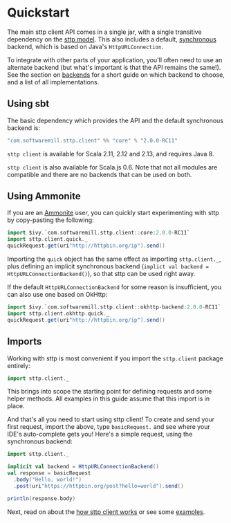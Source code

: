 # Quickstart

The main sttp client API comes in a single jar, with a single transitive dependency on the [sttp model](https://github.com/softwaremill/sttp-model). This also includes a default, [synchronous](backends/synchronous.html) backend, which is based on Java's `HttpURLConnection`. 

To integrate with other parts of your application, you'll often need to use an alternate backend (but what's important is that the API remains the same!). See the section on [backends](backends/summary.md) for a short guide on which backend to choose, and a list of all implementations.

## Using sbt

The basic dependency which provides the API and the default synchronous backend is:

```scala
"com.softwaremill.sttp.client" %% "core" % "2.0.0-RC11"
```

`sttp client` is available for Scala 2.11, 2.12 and 2.13, and requires Java 8.

`sttp client` is also available for Scala.js 0.6. Note that not all modules are compatible and there are no backends that can be used on both.

## Using Ammonite

If you are an [Ammonite](https://ammonite.io) user, you can quickly start experimenting with sttp by copy-pasting the following:

```scala
import $ivy.`com.softwaremill.sttp.client::core:2.0.0-RC11`
import sttp.client.quick._
quickRequest.get(uri"http://httpbin.org/ip").send()
```

Importing the `quick` object has the same effect as importing `sttp.client._`, plus defining an implicit synchronous backend (`implict val backend = HttpURLConnectionBackend()`), so that sttp can be used right away.

If the default `HttpURLConnectionBackend` for some reason is insufficient, you can also use one based on OkHttp:

```scala
import $ivy.`com.softwaremill.sttp.client::okhttp-backend:2.0.0-RC11`
import sttp.client.okhttp.quick._
quickRequest.get(uri"http://httpbin.org/ip").send()
```

## Imports

Working with sttp is most convenient if you import the `sttp.client` package entirely:

```scala
import sttp.client._
```

This brings into scope the starting point for defining requests and some helper methods. All examples in this guide assume that this import is in place.

And that's all you need to start using sttp client! To create and send your first request, import the above, type `basicRequest.` and see where your IDE's auto-complete gets you! Here's a simple request, using the synchronous backend:

```scala
import sttp.client._

implicit val backend = HttpURLConnectionBackend()
val response = basicRequest
  .body("Hello, world!")  
  .post(uri"https://httpbin.org/post?hello=world").send()

println(response.body)            
```

Next, read on about the [how sttp client works](how.html) or see some [examples](examples.html).
